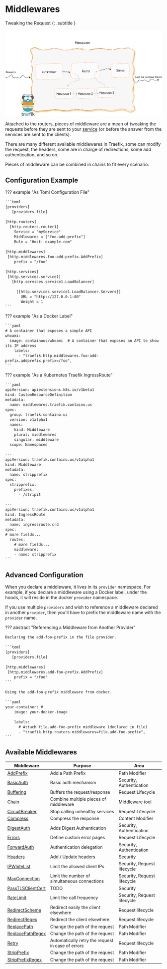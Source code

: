 # Middlewares

Tweaking the Request
{: .subtitle }

![Overview](../assets/img/middleware/overview.png)

Attached to the routers, pieces of middleware are a mean of tweaking the requests before they are sent to your [service](../routing/services/index.md) (or before the answer from the services are sent to the clients).

There are many different available middlewares in Traefik, some can modify the request, the headers, some are in charge of redirections, some add authentication, and so on.

Pieces of middleware can be combined in chains to fit every scenario.

## Configuration Example

??? example "As Toml Configuration File"

    ```toml
    [providers]
       [providers.file]

    [http.routers]
      [http.routers.router1]
        Service = "myService"
        Middlewares = ["foo-add-prefix"]
        Rule = "Host: example.com"

    [http.middlewares]
     [http.middlewares.foo-add-prefix.AddPrefix]
        prefix = "/foo"

    [http.services]
     [http.services.service1]
       [http.services.service1.LoadBalancer]

         [[http.services.service1.LoadBalancer.Servers]]
           URL = "http://127.0.0.1:80"
           Weight = 1
    ```

??? example "As a Docker Label"

    ```yaml
    # A container that exposes a simple API
    whoami:
      image: containous/whoami  # A container that exposes an API to show its IP address
        labels:
          - "traefik.http.middlewares.foo-add-prefix.addprefix.prefix=/foo",
    ```

??? example "As a Kubernetes Traefik IngressRoute"

    ```yaml
    apiVersion: apiextensions.k8s.io/v1beta1
    kind: CustomResourceDefinition
    metadata:
      name: middlewares.traefik.containo.us
    spec:
      group: traefik.containo.us
      version: v1alpha1
      names:
        kind: Middleware
        plural: middlewares
        singular: middleware
      scope: Namespaced

    ---
    apiVersion: traefik.containo.us/v1alpha1
    kind: Middleware
    metadata:
      name: stripprefix
    spec:
      stripprefix:
        prefixes:
          - /stripit

    ---
    apiVersion: traefik.containo.us/v1alpha1
    kind: IngressRoute
    metadata:
      name: ingressroute.crd
    spec:
    # more fields...
      routes:
        # more fields...
        middleware:
        - name: stripprefix
    ```

## Advanced Configuration

When you declare a middleware, it lives in its `provider` namespace.
For example, if you declare a middleware using a Docker label, under the hoods, it will reside in the docker `provider` namespace.

If you use multiple `providers` and wish to reference a middleware declared in another `provider`, then you'll have to prefix the middleware name with the `provider` name.

??? abstract "Referencing a Middleware from Another Provider"

    Declaring the add-foo-prefix in the file provider.

    ```toml
    [providers]
       [providers.file]

    [http.middlewares]
     [http.middlewares.add-foo-prefix.AddPrefix]
        prefix = "/foo"
    ```

    Using the add-foo-prefix middleware from docker.

    ```yaml
    your-container: #
        image: your-docker-image

        labels:
          # Attach file.add-foo-prefix middleware (declared in file)
          - "traefik.http.routers.middlewares=file.add-foo-prefix",
    ```

## Available Middlewares

| Middleware                                | Purpose                                           | Area                        |
|-------------------------------------------|---------------------------------------------------|-----------------------------|
| [AddPrefix](addprefix.md)                 | Add a Path Prefix                                 | Path Modifier               |
| [BasicAuth](basicauth.md)                 | Basic auth mechanism                              | Security, Authentication    |
| [Buffering](buffering.md)                 | Buffers the request/response                      | Request Lifecycle           |
| [Chain](chain.md)                         | Combine multiple pieces of middleware             | Middleware tool             |
| [CircuitBreaker](circuitbreaker.md)       | Stop calling unhealthy services                   | Request Lifecycle           |
| [Compress](circuitbreaker.md)             | Compress the response                             | Content Modifier            |
| [DigestAuth](digestauth.md)               | Adds Digest Authentication                        | Security, Authentication    |
| [Errors](errorpages.md)                   | Define custom error pages                         | Request Lifecycle           |
| [ForwardAuth](forwardauth.md)             | Authentication delegation                         | Security, Authentication    |
| [Headers](headers.md)                     | Add / Update headers                              | Security                    |
| [IPWhiteList](ipwhitelist.md)             | Limit the allowed client IPs                      | Security, Request lifecycle |
| [MaxConnection](maxconnection.md)         | Limit the number of simultaneous connections      | Security, Request lifecycle |
| [PassTLSClientCert](passtlsclientcert.md) | TODO                                              | Security                    |
| [RateLimit](ratelimit.md)                 | Limit the call frequency                          | Security, Request lifecycle |
| [RedirectScheme](redirectscheme.md)       | Redirect easily the client elsewhere              | Request lifecycle           |
| [RedirectRegex](redirectregex.md)         | Redirect the client elsewhere                     | Request lifecycle           |
| [ReplacePath](replacepath.md)             | Change the path of the request                    | Path Modifier               |
| [ReplacePathRegex](replacepathregex.md)   | Change the path of the request                    | Path Modifier               |
| [Retry](retry.md)                         | Automatically retry the request in case of errors | Request lifecycle           |
| [StripPrefix](stripprefix.md)             | Change the path of the request                    | Path Modifier               |
| [StripPrefixRegex](stripprefixregex.md)   | Change the path of the request                    | Path Modifier               |
